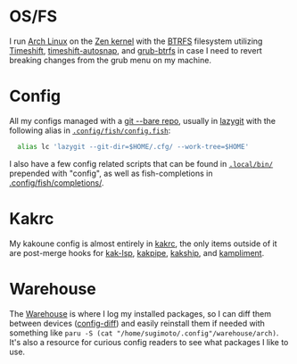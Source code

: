 # OS/FS

I run [Arch Linux](https://wiki.archlinux.org/title/Arch_Linux) on the [Zen kernel](https://wiki.archlinux.org/title/Kernel) with the [BTRFS](https://www.wikiwand.com/en/Btrfs#/Features) filesystem utilizing [Timeshift](https://github.com/teejee2008/timeshift), [timeshift-autosnap](https://gitlab.com/gobonja/timeshift-autosnap), and [grub-btrfs](https://github.com/Antynea/grub-btrfs) in case I need to revert breaking changes from the grub menu on my machine.

# Config

All my configs managed with a [git --bare repo](https://www.atlassian.com/git/tutorials/dotfiles), usually in [lazygit](https://github.com/jesseduffield/lazygit) with the following alias in [`.config/fish/config.fish`](https://github.com/JacobTravers/.cfg/blob/main/.config/fish/config.fish):

```sh
  alias lc 'lazygit --git-dir=$HOME/.cfg/ --work-tree=$HOME'
```

I also have a few config related scripts that can be found in [`.local/bin/`](https://github.com/JacobTravers/.cfg/blob/main/.local/bin/) prepended with "config", as well as fish-completions in [.config/fish/completions/](https://github.com/JacobTravers/.cfg/blob/main/.config/fish/completions/).

# Kakrc

My kakoune config is almost entirely in [kakrc](https://github.com/JacobTravers/.cfg/blob/main/.config/kak/kakrc), the only items outside of it are post-merge hooks for [kak-lsp](https://github.com/kak-lsp/kak-lsp), [kakpipe](https://github.com/eburghar/kakpipe), [kakship](https://github.com/eburghar/kakship), and [kampliment](https://github.com/vbauerster/kampliment).

# Warehouse

The [Warehouse](https://github.com/JacobTravers/.cfg/blob/morpheus/.config/warehouse) is where I log my installed packages, so I can diff them between devices ([config-diff](https://github.com/JacobTravers/.cfg/blob/morpheus/.local/bin/config-diff)) and easily reinstall them if needed with something like `paru -S (cat "/home/sugimoto/.config"/warehouse/arch)`. It's also a resource for curious config readers to see what packages I like to use.
